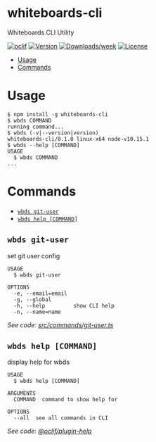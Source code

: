 whiteboards-cli
===============

Whiteboards CLI Utility

[![oclif](https://img.shields.io/badge/cli-oclif-brightgreen.svg)](https://oclif.io)
[![Version](https://img.shields.io/npm/v/whiteboards-cli.svg)](https://npmjs.org/package/whiteboards-cli)
[![Downloads/week](https://img.shields.io/npm/dw/whiteboards-cli.svg)](https://npmjs.org/package/whiteboards-cli)
[![License](https://img.shields.io/npm/l/whiteboards-cli.svg)](https://github.com/whiteboards/whiteboards-cli/blob/master/package.json)

<!-- toc -->
* [Usage](#usage)
* [Commands](#commands)
<!-- tocstop -->
# Usage
<!-- usage -->
```sh-session
$ npm install -g whiteboards-cli
$ wbds COMMAND
running command...
$ wbds (-v|--version|version)
whiteboards-cli/0.1.0 linux-x64 node-v10.15.1
$ wbds --help [COMMAND]
USAGE
  $ wbds COMMAND
...
```
<!-- usagestop -->
# Commands
<!-- commands -->
* [`wbds git-user`](#wbds-git-user)
* [`wbds help [COMMAND]`](#wbds-help-command)

## `wbds git-user`

set git user config

```
USAGE
  $ wbds git-user

OPTIONS
  -e, --email=email
  -g, --global
  -h, --help         show CLI help
  -n, --name=name
```

_See code: [src/commands/git-user.ts](https://github.com/whiteboards/whiteboards-cli/blob/v0.1.0/src/commands/git-user.ts)_

## `wbds help [COMMAND]`

display help for wbds

```
USAGE
  $ wbds help [COMMAND]

ARGUMENTS
  COMMAND  command to show help for

OPTIONS
  --all  see all commands in CLI
```

_See code: [@oclif/plugin-help](https://github.com/oclif/plugin-help/blob/v2.1.6/src/commands/help.ts)_
<!-- commandsstop -->
